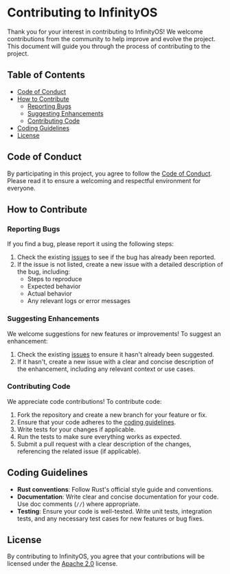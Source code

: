 # Contributing to InfinityOS

Thank you for your interest in contributing to InfinityOS! We welcome contributions from the community to help improve and evolve the project. This document will guide you through the process of contributing to the project.

## Table of Contents

- [Code of Conduct](#code-of-conduct)
- [How to Contribute](#how-to-contribute)
  - [Reporting Bugs](#reporting-bugs)
  - [Suggesting Enhancements](#suggesting-enhancements)
  - [Contributing Code](#contributing-code)
- [Coding Guidelines](#coding-guidelines)
- [License](#license)

## Code of Conduct

By participating in this project, you agree to follow the [Code of Conduct](./CODE_OF_CONDUCT.md). Please read it to ensure a welcoming and respectful environment for everyone.

## How to Contribute

### Reporting Bugs

If you find a bug, please report it using the following steps:

1. Check the existing [issues](https://github.com/yourusername/InfinityOS/issues) to see if the bug has already been reported.
2. If the issue is not listed, create a new issue with a detailed description of the bug, including:
   - Steps to reproduce
   - Expected behavior
   - Actual behavior
   - Any relevant logs or error messages

### Suggesting Enhancements

We welcome suggestions for new features or improvements! To suggest an enhancement:

1. Check the existing [issues](https://github.com/yourusername/InfinityOS/issues) to ensure it hasn't already been suggested.
2. If it hasn't, create a new issue with a clear and concise description of the enhancement, including any relevant context or use cases.

### Contributing Code

We appreciate code contributions! To contribute code:

1. Fork the repository and create a new branch for your feature or fix.
2. Ensure that your code adheres to the [coding guidelines](#coding-guidelines).
3. Write tests for your changes if applicable.
4. Run the tests to make sure everything works as expected.
5. Submit a pull request with a clear description of the changes, referencing the related issue (if applicable).

## Coding Guidelines

- **Rust conventions**: Follow Rust's official style guide and conventions.
- **Documentation**: Write clear and concise documentation for your code. Use doc comments (`//`) where appropriate.
- **Testing**: Ensure your code is well-tested. Write unit tests, integration tests, and any necessary test cases for new features or bug fixes.

## License

By contributing to InfinityOS, you agree that your contributions will be licensed under the [Apache 2.0](LICENSE.txt) license.
